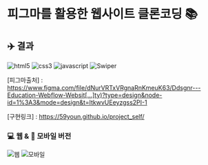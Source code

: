 # 피그마를 활용한 웹사이트 클론코딩 📚
## ✈️ 결과
![html5](https://img.shields.io/badge/html5-E34F26.svg?&style=for-the-badge&logo=html5&logoColor=white)
![css3](https://img.shields.io/badge/css3-1572B6.svg?&style=for-the-badge&logo=css3&logoColor=white)
![javascript](https://img.shields.io/badge/javascript-F7DF1E.svg?&style=for-the-badge&logo=javascript&logoColor=white)
![Swiper](https://img.shields.io/badge/swiper-6332F6.svg?&style=for-the-badge&logo=swiper&logoColor=white)

[피그마출처] : <https://www.figma.com/file/dNurVRTxVRgnaRnKmeuK63/Ddsgnr---Education-Webflow-Websit[…]ty)?type=design&node-id=1%3A3&mode=design&t=ItkwvUEeyzgss2PI-1>

[구현링크] : <https://59youn.github.io/project_self/>

 ### 💻 웹 & 📱 모바일 버전
![웹](https://github.com/59Youn/project_self/assets/162939328/78398d61-39bb-4cfc-87fe-c1ebc55cd204)
![모바일](https://github.com/59Youn/project_self/assets/162939328/7dcfeb07-036b-4298-b012-0f8ecb128419)


